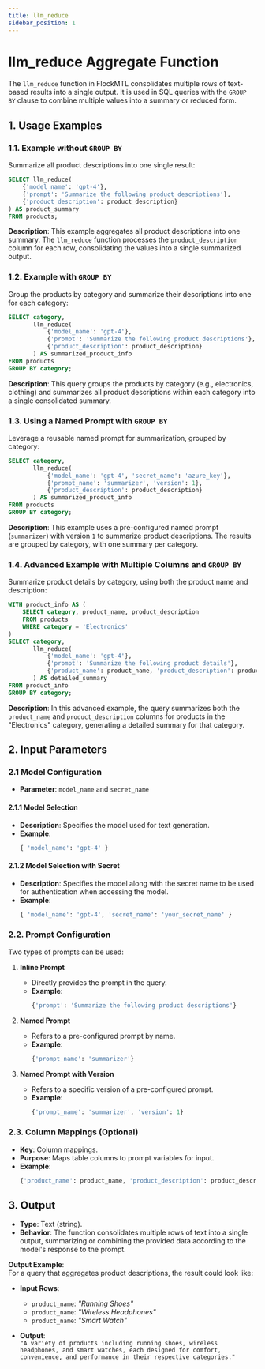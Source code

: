 ```yaml
---
title: llm_reduce
sidebar_position: 1
---
```


# llm_reduce Aggregate Function

The `llm_reduce` function in FlockMTL consolidates multiple rows of text-based results into a single output. It is used in SQL queries with the `GROUP BY` clause to combine multiple values into a summary or reduced form.

## 1. **Usage Examples**

### 1.1. **Example without `GROUP BY`**

Summarize all product descriptions into one single result:

```sql
SELECT llm_reduce(
    {'model_name': 'gpt-4'},
    {'prompt': 'Summarize the following product descriptions'},
    {'product_description': product_description}
) AS product_summary
FROM products;
```

**Description**: This example aggregates all product descriptions into one summary. The `llm_reduce` function processes the `product_description` column for each row, consolidating the values into a single summarized output.

### 1.2. **Example with `GROUP BY`**

Group the products by category and summarize their descriptions into one for each category:

```sql
SELECT category,
       llm_reduce(
           {'model_name': 'gpt-4'},
           {'prompt': 'Summarize the following product descriptions'},
           {'product_description': product_description}
       ) AS summarized_product_info
FROM products
GROUP BY category;
```

**Description**: This query groups the products by category (e.g., electronics, clothing) and summarizes all product descriptions within each category into a single consolidated summary.

### 1.3. **Using a Named Prompt with `GROUP BY`**

Leverage a reusable named prompt for summarization, grouped by category:

```sql
SELECT category,
       llm_reduce(
           {'model_name': 'gpt-4', 'secret_name': 'azure_key'},
           {'prompt_name': 'summarizer', 'version': 1},
           {'product_description': product_description}
       ) AS summarized_product_info
FROM products
GROUP BY category;
```

**Description**: This example uses a pre-configured named prompt (`summarizer`) with version `1` to summarize product descriptions. The results are grouped by category, with one summary per category.

### 1.4. **Advanced Example with Multiple Columns and `GROUP BY`**

Summarize product details by category, using both the product name and description:

```sql
WITH product_info AS (
    SELECT category, product_name, product_description
    FROM products
    WHERE category = 'Electronics'
)
SELECT category,
       llm_reduce(
           {'model_name': 'gpt-4'},
           {'prompt': 'Summarize the following product details'},
           {'product_name': product_name, 'product_description': product_description}
       ) AS detailed_summary
FROM product_info
GROUP BY category;
```

**Description**: In this advanced example, the query summarizes both the `product_name` and `product_description` columns for products in the "Electronics" category, generating a detailed summary for that category.

## 2. **Input Parameters**

### 2.1 **Model Configuration**

- **Parameter**: `model_name` and `secret_name`

#### 2.1.1 Model Selection

- **Description**: Specifies the model used for text generation.
- **Example**:
  ```sql
  { 'model_name': 'gpt-4' }
  ```

#### 2.1.2 Model Selection with Secret

- **Description**: Specifies the model along with the secret name to be used for authentication when accessing the model.
- **Example**:
  ```sql
  { 'model_name': 'gpt-4', 'secret_name': 'your_secret_name' }
  ```

### 2.2. **Prompt Configuration**

Two types of prompts can be used:

1. **Inline Prompt**

   - Directly provides the prompt in the query.
   - **Example**:
     ```sql
     {'prompt': 'Summarize the following product descriptions'}
     ```

2. **Named Prompt**

   - Refers to a pre-configured prompt by name.
   - **Example**:
     ```sql
     {'prompt_name': 'summarizer'}
     ```

3. **Named Prompt with Version**
   - Refers to a specific version of a pre-configured prompt.
   - **Example**:
     ```sql
     {'prompt_name': 'summarizer', 'version': 1}
     ```

### 2.3. **Column Mappings (Optional)**

- **Key**: Column mappings.
- **Purpose**: Maps table columns to prompt variables for input.
- **Example**:
  ```sql
  {'product_name': product_name, 'product_description': product_description}
  ```

## 3. **Output**

- **Type**: Text (string).
- **Behavior**: The function consolidates multiple rows of text into a single output, summarizing or combining the provided data according to the model's response to the prompt.

**Output Example**:  
For a query that aggregates product descriptions, the result could look like:

- **Input Rows**:

  - `product_name`: _"Running Shoes"_
  - `product_name`: _"Wireless Headphones"_
  - `product_name`: _"Smart Watch"_

- **Output**:  
  `"A variety of products including running shoes, wireless headphones, and smart watches, each designed for comfort, convenience, and performance in their respective categories."`
